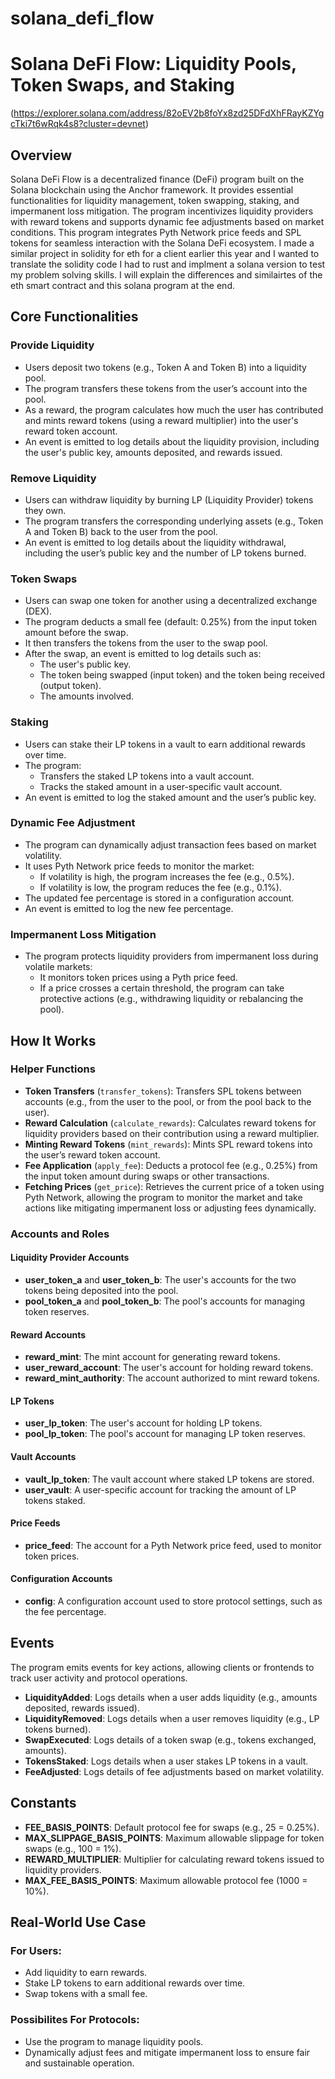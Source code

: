 # solana_defi_flow

# Solana DeFi Flow: Liquidity Pools, Token Swaps, and Staking 
(https://explorer.solana.com/address/82oEV2b8foYx8zd25DFdXhFRayKZYgcTki7t6wRqk4s8?cluster=devnet)

## Overview
Solana DeFi Flow is a decentralized finance (DeFi) program built on the Solana blockchain using the Anchor framework. It provides essential functionalities for liquidity management, token swapping, staking, and impermanent loss mitigation. The program incentivizes liquidity providers with reward tokens and supports dynamic fee adjustments based on market conditions.
This program integrates Pyth Network price feeds and SPL tokens for seamless interaction with the Solana DeFi ecosystem. I made a similar project in  solidity for eth for a client earlier this year and I wanted to translate the solidity code I had to rust  and implment a solana version to test my problem solving skills. I will explain the differences and similairtes of the eth smart contract and this solana program at the end.

## Core Functionalities

### Provide Liquidity
- Users deposit two tokens (e.g., Token A and Token B) into a liquidity pool.
- The program transfers these tokens from the user’s account into the pool.
- As a reward, the program calculates how much the user has contributed and mints reward tokens (using a reward multiplier) into the user's reward token account.
- An event is emitted to log details about the liquidity provision, including the user's public key, amounts deposited, and rewards issued.

### Remove Liquidity
- Users can withdraw liquidity by burning LP (Liquidity Provider) tokens they own.
- The program transfers the corresponding underlying assets (e.g., Token A and Token B) back to the user from the pool.
- An event is emitted to log details about the liquidity withdrawal, including the user’s public key and the number of LP tokens burned.

### Token Swaps
- Users can swap one token for another using a decentralized exchange (DEX).
- The program deducts a small fee (default: 0.25%) from the input token amount before the swap.
- It then transfers the tokens from the user to the swap pool.
- After the swap, an event is emitted to log details such as:
  - The user's public key.
  - The token being swapped (input token) and the token being received (output token).
  - The amounts involved.

### Staking
- Users can stake their LP tokens in a vault to earn additional rewards over time.
- The program:
  - Transfers the staked LP tokens into a vault account.
  - Tracks the staked amount in a user-specific vault account.
- An event is emitted to log the staked amount and the user’s public key.

### Dynamic Fee Adjustment
- The program can dynamically adjust transaction fees based on market volatility.
- It uses Pyth Network price feeds to monitor the market:
  - If volatility is high, the program increases the fee (e.g., 0.5%).
  - If volatility is low, the program reduces the fee (e.g., 0.1%).
- The updated fee percentage is stored in a configuration account.
- An event is emitted to log the new fee percentage.

### Impermanent Loss Mitigation
- The program protects liquidity providers from impermanent loss during volatile markets:
  - It monitors token prices using a Pyth price feed.
  - If a price crosses a certain threshold, the program can take protective actions (e.g., withdrawing liquidity or rebalancing the pool).

## How It Works 

### Helper Functions
- **Token Transfers** (`transfer_tokens`): Transfers SPL tokens between accounts (e.g., from the user to the pool, or from the pool back to the user).
- **Reward Calculation** (`calculate_rewards`): Calculates reward tokens for liquidity providers based on their contribution using a reward multiplier.
- **Minting Reward Tokens** (`mint_rewards`): Mints SPL reward tokens into the user’s reward token account.
- **Fee Application** (`apply_fee`): Deducts a protocol fee (e.g., 0.25%) from the input token amount during swaps or other transactions.
- **Fetching Prices** (`get_price`): Retrieves the current price of a token using Pyth Network, allowing the program to monitor the market and take actions like mitigating impermanent loss or adjusting fees dynamically.

### Accounts and Roles

#### Liquidity Provider Accounts
- **user_token_a** and **user_token_b**: The user's accounts for the two tokens being deposited into the pool.
- **pool_token_a** and **pool_token_b**: The pool's accounts for managing token reserves.

#### Reward Accounts
- **reward_mint**: The mint account for generating reward tokens.
- **user_reward_account**: The user's account for holding reward tokens.
- **reward_mint_authority**: The account authorized to mint reward tokens.

#### LP Tokens
- **user_lp_token**: The user's account for holding LP tokens.
- **pool_lp_token**: The pool's account for managing LP token reserves.

#### Vault Accounts
- **vault_lp_token**: The vault account where staked LP tokens are stored.
- **user_vault**: A user-specific account for tracking the amount of LP tokens staked.

#### Price Feeds
- **price_feed**: The account for a Pyth Network price feed, used to monitor token prices.

#### Configuration Accounts
- **config**: A configuration account used to store protocol settings, such as the fee percentage.

## Events
The program emits events for key actions, allowing clients or frontends to track user activity and protocol operations.

- **LiquidityAdded**: Logs details when a user adds liquidity (e.g., amounts deposited, rewards issued).
- **LiquidityRemoved**: Logs details when a user removes liquidity (e.g., LP tokens burned).
- **SwapExecuted**: Logs details of a token swap (e.g., tokens exchanged, amounts).
- **TokensStaked**: Logs details when a user stakes LP tokens in a vault.
- **FeeAdjusted**: Logs details of fee adjustments based on market volatility.

## Constants
- **FEE_BASIS_POINTS**: Default protocol fee for swaps (e.g., 25 = 0.25%).
- **MAX_SLIPPAGE_BASIS_POINTS**: Maximum allowable slippage for token swaps (e.g., 100 = 1%).
- **REWARD_MULTIPLIER**: Multiplier for calculating reward tokens issued to liquidity providers.
- **MAX_FEE_BASIS_POINTS**: Maximum allowable protocol fee (1000 = 10%).

## Real-World Use Case

### For Users:
- Add liquidity to earn rewards.
- Stake LP tokens to earn additional rewards over time.
- Swap tokens with a small fee.

### Possibilites For Protocols:
- Use the program to manage liquidity pools.
- Dynamically adjust fees and mitigate impermanent loss to ensure fair and sustainable operation.

  



